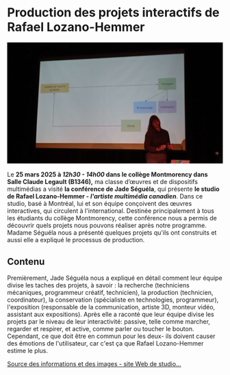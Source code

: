 # Production des projets interactifs de Rafael Lozano-Hemmer

![](./medias/presentation.jpg)

Le **25 mars 2025 à *12h30 - 14h00* dans le collège Montmorency dans Salle Claude Legault (B1346),** ma classe d’œuvres et de dispositifs multimédias a visité **la conférence de Jade Séguéla**, qui présente **le studio de Rafael Lozano-Hemmer - *l'artiste multimédia canadien***. Dans ce studio, basé à Montréal, lui et son équipe conçoivent des œuvres interactives, qui circulent à l'international. Destinée principalement à tous les étudiants du collège Montmorency, cette conférence nous a permis de découvrir quels projets nous pouvons réaliser après notre programme. Madame Séguéla nous a présenté quelques projets qu'ils ont construits et aussi elle a expliqué le processus de production.

## Contenu

Premièrement, Jade Séguéla nous a expliqué en détail comment leur équipe divise les taches des projets, à savoir : la recherche (techniciens mécaniques, programmeur créatif, technicien), la production (technicien, coordinateur), la conservation (spécialiste en technologies, programmeur), l'exposition (responsable de la communication, artiste 3D, monteur vidéo, assistant aux expositions). Après elle a raconté que leur équipe divise les projets par le niveau de leur interactivité: passive, telle comme marcher, regarder et respirer, et active, comme parler ou toucher le bouton. Cependant, ce que doit être en commun pour les deux- ils doivent causer des émotions de l'utilisateur, car c'est ça que Rafael Lozano-Hemmer estime le plus.

<a href="https://antimodular.com/">Source des informations et des images - site Web de studio...</a>
